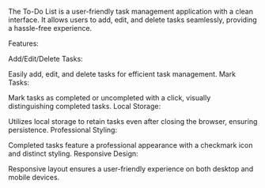 The To-Do List is a user-friendly task management application with a clean interface. It allows users to add, edit, and delete tasks seamlessly, providing a hassle-free experience.

Features:

Add/Edit/Delete Tasks:

Easily add, edit, and delete tasks for efficient task management.
Mark Tasks:

Mark tasks as completed or uncompleted with a click, visually distinguishing completed tasks.
Local Storage:

Utilizes local storage to retain tasks even after closing the browser, ensuring persistence.
Professional Styling:

Completed tasks feature a professional appearance with a checkmark icon and distinct styling.
Responsive Design:

Responsive layout ensures a user-friendly experience on both desktop and mobile devices.
